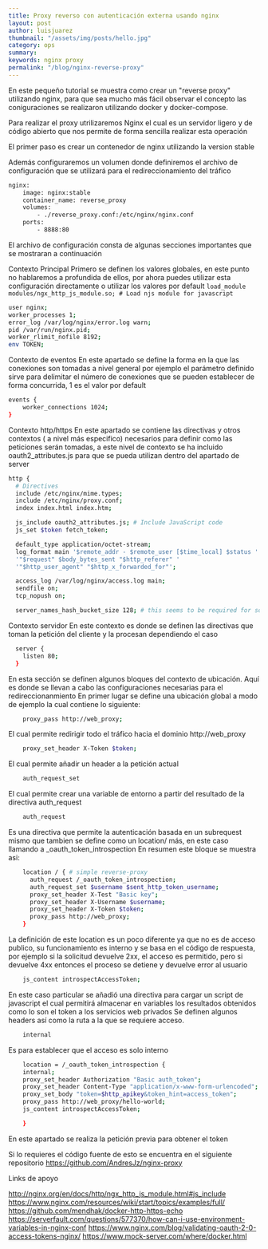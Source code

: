 ```yaml
---
title: Proxy reverso con autenticación externa usando nginx
layout: post
author: luisjuarez
thumbnail: "/assets/img/posts/hello.jpg"
category: ops
summary: 
keywords: nginx proxy
permalink: "/blog/nginx-reverse-proxy"
---
```



En este pequeño tutorial se muestra como crear un "reverse proxy" utilizando nginx, para que sea mucho más fácil observar el concepto las coniguraciones se realizaron utilizando docker y docker-compose. 

Para realizar el proxy utrilizaremos Nginx el cual es un servidor ligero y de código abierto que nos permite de forma sencilla realizar esta operación 

El primer paso es crear un contenedor de nginx utilizando la version stable 

Además configuraremos un volumen donde definiremos el archivo de configuración que se utilizará para el redireccionamiento del tráfico 

```sh
nginx: 
    image: nginx:stable 
    container_name: reverse_proxy 
    volumes: 
        - ./reverse_proxy.conf:/etc/nginx/nginx.conf 
    ports: 
        - 8888:80 
```

El archivo de configuración consta de algunas secciones importantes que se mostraran a continuación 

Contexto Principal 
Primero se definen los valores globales, en este punto no hablaremos a profundida de ellos, por ahora puedes utilizar esta configuración directamente o utilizar los valores por default 
`load_module modules/ngx_http_js_module.so; # Load njs module for javascript `

```sh
user nginx; 
worker_processes 1; 
error_log /var/log/nginx/error.log warn; 
pid /var/run/nginx.pid; 
worker_rlimit_nofile 8192; 
env TOKEN;
```

Contexto de eventos 
En este apartado se define la forma en la que las conexiones son tomadas a nivel general por ejemplo el parámetro definido sirve para delimitar el número de conexiones que se pueden establecer de forma concurrida, 1 es el valor por default 

```sh
events { 
    worker_connections 1024; 
} 
```

Contexto http/https
En este apartado se contiene las directivas y otros contextos ( a nivel más especifico) necesarios para definir como las peticiones serán tomadas, a este nivel de contexto se ha incluido oauth2_attributes.js para que se pueda utilizan dentro del apartado de server  

```sh
http { 
  # Directives 
  include /etc/nginx/mime.types; 
  include /etc/nginx/proxy.conf; 
  index index.html index.htm;

  js_include oauth2_attributes.js; # Include JavaScript code 
  js_set $token fetch_token;

  default_type application/octet-stream; 
  log_format main '$remote_addr - $remote_user [$time_local] $status ' 
  '"$request" $body_bytes_sent "$http_referer" ' 
  '"$http_user_agent" "$http_x_forwarded_for"';

  access_log /var/log/nginx/access.log main;
  sendfile on; 
  tcp_nopush on; 

  server_names_hash_bucket_size 128; # this seems to be required for some vhosts 

```

Contexto servidor 
En este contexto es donde se definen las directivas que toman la petición del cliente y la procesan dependiendo el caso 
```sh
  server { 
    listen 80;
  }
```
En esta sección se definen algunos bloques del contexto de ubicación. 
Aquí es donde se llevan a cabo las configuraciones necesarias para el redireccionanmiento 
En primer lugar se define una ubicación global a modo de ejemplo la cual contiene lo siguiente: 

```sh
    proxy_pass http://web_proxy;
```
El cual permite redirigir todo el tráfico hacia el dominio http://web_proxy 

```sh
    proxy_set_header X-Token $token;
```
El cual permite añadir un header a la petición actual  

```sh
    auth_request_set
```
El cual permite crear una variable de entorno a partir del resultado de la directiva auth_request 

```sh
    auth_request 
```
Es una directiva que permite la autenticación basada en un subrequest mismo que tambien se define como un location/ más, en este caso llamando a _oauth_token_introspection 
En resumen este bloque se muestra asi: 

```sh
    location / { # simple reverse-proxy 
      auth_request /_oauth_token_introspection;  
      auth_request_set $username $sent_http_token_username;  
      proxy_set_header X-Test "Basic key"; 
      proxy_set_header X-Username $username; 
      proxy_set_header X-Token $token; 
      proxy_pass http://web_proxy; 
    }
``` 
La definición de este location es un poco diferente ya que no es de acceso publico, su funcionamiento es interno y se basa en el código de respuesta, por ejemplo si la solicitud devuelve 2xx, el acceso es permitido, pero si devuelve 4xx entonces el proceso se detiene y devuelve error al usuario 

```sh
    js_content introspectAccessToken; 
```
En este caso particular se añadió una directiva para cargar un script de javascript el cual permitirá almacenar en variables los resultados obtenidos como lo son el token a los servicios web privados 
Se definen algunos headers así como la ruta a la que se requiere acceso.  

```sh
    internal
```
Es para establecer que el acceso es solo interno  

```sh
    location = /_oauth_token_introspection { 
    internal; 
    proxy_set_header Authorization "Basic auth_token"; 
    proxy_set_header Content-Type "application/x-www-form-urlencoded"; 
    proxy_set_body "token=$http_apikey&token_hint=access_token"; 
    proxy_pass http://web_proxy/hello-world; 
    js_content introspectAccessToken; 

    } 
```
En este apartado se realiza la petición previa para obtener el token 



Si lo requieres el código fuente de esto se encuentra en el siguiente repositorio https://github.com/AndresJz/nginx-proxy

Links de apoyo

http://nginx.org/en/docs/http/ngx_http_js_module.html#js_include 
https://www.nginx.com/resources/wiki/start/topics/examples/full/ 
https://github.com/mendhak/docker-http-https-echo 
https://serverfault.com/questions/577370/how-can-i-use-environment-variables-in-nginx-conf 
https://www.nginx.com/blog/validating-oauth-2-0-access-tokens-nginx/ 
https://www.mock-server.com/where/docker.html 
